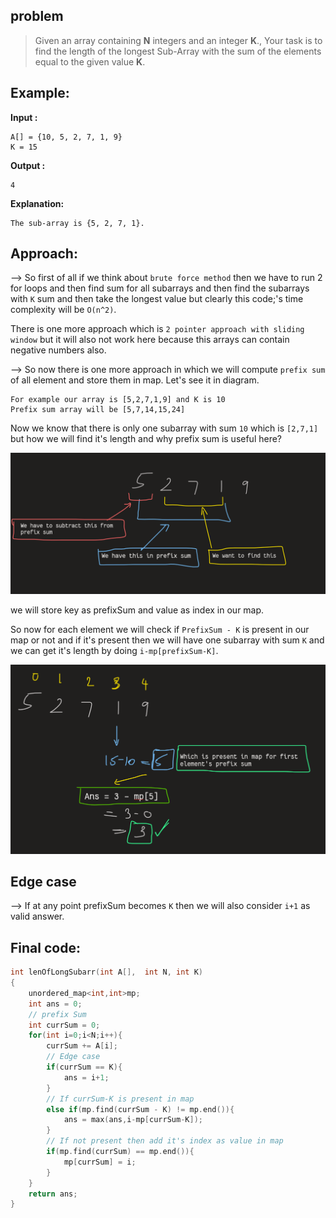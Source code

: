 ## problem

>Given an array containing **N** integers and an integer **K**., Your task is to find the length of the longest Sub-Array with the sum of the elements equal to the given value **K**.

## Example:

**Input :**
```
A[] = {10, 5, 2, 7, 1, 9}
K = 15
```
**Output :** 
```
4
```
**Explanation:**
```
The sub-array is {5, 2, 7, 1}.
```

## Approach:

--> So first of all if we think about `brute force method` then we have to run 2 for loops and then find sum for all subarrays and then find the subarrays with `K` sum and then take the longest value but clearly this code;'s time complexity will be `O(n^2)`.

There is one more approach which is `2 pointer approach with sliding window` but it will also not work here because this arrays can contain negative numbers also.

--> So now there is one more approach in which we will compute `prefix sum` of all element and store them in map. Let's see it in diagram.

```
For example our array is [5,2,7,1,9] and K is 10
Prefix sum array will be [5,7,14,15,24]
```

Now we know that there is only one subarray with sum `10` which is `[2,7,1]` but how we will find it's length and why prefix sum is useful here?

![](../GFG/Attachments/Pasted%20image%2020220818145209.png)

we will store key as prefixSum and value as index in our map.

So now for each element we will check if `PrefixSum - K` is present in our map or not and if it's present then we will have one subarray with sum `K` and we can get it's length by doing `i-mp[prefixSum-K]`.

![](../GFG/Attachments/Pasted%20image%2020220818145858.png)

## Edge case

--> If at any point prefixSum becomes `K` then we will also consider `i+1` as valid answer.

## Final code:

```cpp
int lenOfLongSubarr(int A[],  int N, int K) 
{ 
	unordered_map<int,int>mp;
	int ans = 0;
	// prefix Sum
	int currSum = 0;
	for(int i=0;i<N;i++){
		currSum += A[i];
		// Edge case
		if(currSum == K){
			ans = i+1;
		}
		// If currSum-K is present in map
		else if(mp.find(currSum - K) != mp.end()){
			ans = max(ans,i-mp[currSum-K]);
		}
		// If not present then add it's index as value in map
		if(mp.find(currSum) == mp.end()){
			mp[currSum] = i;
		}
	}
	return ans;
} 
```

